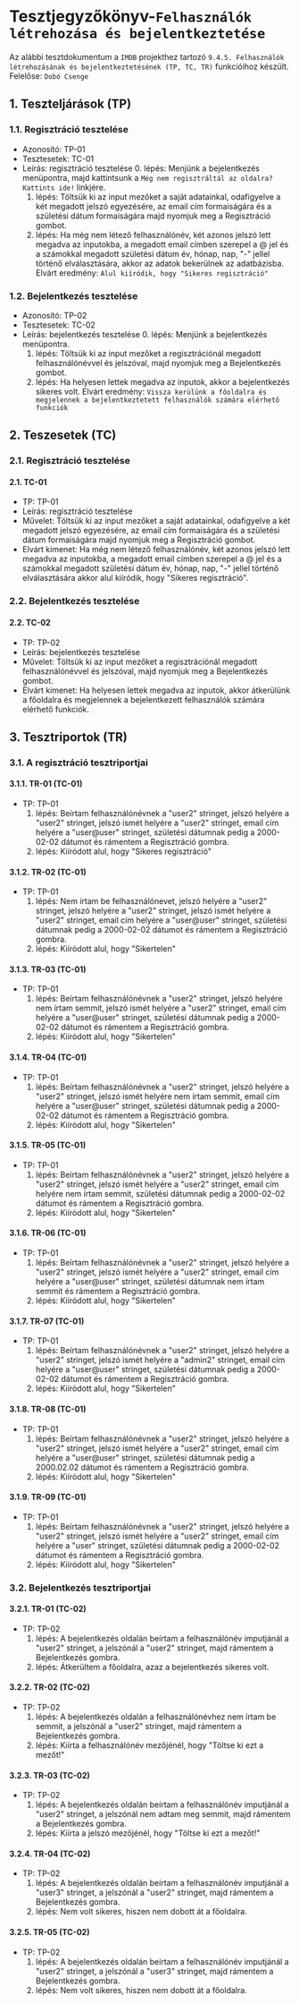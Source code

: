 # Tesztjegyzőkönyv-`Felhasználók létrehozása és bejelentkeztetése`

Az alábbi tesztdokumentum a `IMDB` projekthez tartozó `9.4.5. Felhasználók létrehozásának és bejelentkeztetésének (TP, TC, TR)` funkcióihoz készült. 
Felelőse: `Dobó Csenge` 


## 1. Teszteljárások (TP)

### 1.1. Regisztráció tesztelése
- Azonosító: TP-01
- Tesztesetek: TC-01
- Leírás: regisztráció tesztelése
    0. lépés: Menjünk a bejelentkezés menüpontra, majd kattintsunk a `Még nem regisztráltál az oldalra? Kattints ide!` linkjére.
    1. lépés: Töltsük ki az input mezőket a saját adatainkal, odafigyelve a két megadott jelszó egyezésére, az email cím formaiságára és a születési dátum formaiságára majd nyomjuk meg a Regisztráció gombot.
    2. lépés: Ha még nem létező felhasználónév, két azonos jelszó lett megadva az inputokba, a megadott email címben szerepel a @ jel és a számokkal megadott születési dátum év, hónap, nap, "-" jellel történő elválasztására, akkor az adatok bekerülnek az adatbázisba. Elvárt eredmény: `Alul kiíródik, hogy "Sikeres regisztráció"`
    
### 1.2. Bejelentkezés tesztelése
- Azonosító: TP-02
- Tesztesetek: TC-02
- Leírás: bejelentkezés tesztelése
    0. lépés: Menjünk a bejelentkezés menüpontra.
    1. lépés: Töltsük ki az input mezőket a regisztrációnál megadott felhasználónévvel és jelszóval, majd nyomjuk meg a Bejelentkezés gombot.
    2. lépés: Ha helyesen lettek megadva az inputok, akkor a bejelentkezés sikeres volt. Elvárt eredmény: `Vissza kerülünk a főoldalra és megjelennek a bejelentkeztetett felhasználók számára elérhető funkciók`

## 2. Teszesetek (TC)

### 2.1.  Regisztráció tesztelése

#### 2.1. TC-01
- TP: TP-01
- Leírás: regisztráció tesztelése
- Művelet: Töltsük ki az input mezőket a saját adatainkal, odafigyelve a két megadott jelszó egyezésére, az email cím formaiságára és a születési dátum formaiságára majd nyomjuk meg a Regisztráció gombot.
- Elvárt kimenet: Ha még nem létező felhasználónév, két azonos jelszó lett megadva az inputokba, a megadott email címben szerepel a @ jel és a számokkal megadott születési dátum év, hónap, nap, "-" jellel történő elválasztására akkor alul kiíródik, hogy "Sikeres regisztráció".

### 2.2.  Bejelentkezés tesztelése

#### 2.2. TC-02
- TP: TP-02
- Leírás: bejelentkezés tesztelése
- Művelet: Töltsük ki az input mezőket a regisztrációnál megadott felhasználónévvel és jelszóval, majd nyomjuk meg a Bejelentkezés gombot.
- Elvárt kimenet: Ha helyesen lettek megadva az inputok, akkor átkerülünk a főoldalra és megjelennek a bejelentkezett felhasználók számára elérhető funkciók.

## 3. Tesztriportok (TR)

### 3.1. A regisztráció tesztriportjai

#### 3.1.1. TR-01 (TC-01)
- TP: TP-01
    1. lépés: Beírtam felhasználónévnek a "user2" stringet, jelszó helyére a "user2" stringet, jelszó ismét helyére a "user2" stringet, email cím helyére a "user@user" stringet, születési dátumnak pedig a 2000-02-02 dátumot és rámentem a Regisztráció gombra.
    2. lépés: Kiíródott alul, hogy "Sikeres regisztráció"

#### 3.1.2. TR-02 (TC-01)
- TP: TP-01
    1. lépés: Nem írtam be felhasználónevet, jelszó helyére a "user2" stringet, jelszó helyére a "user2" stringet, jelszó ismét helyére a "user2" stringet, email cím helyére a "user@user" stringet, születési dátumnak pedig a 2000-02-02 dátumot és rámentem a Regisztráció gombra.
    2. lépés: Kiíródott alul, hogy "Sikertelen"

#### 3.1.3. TR-03 (TC-01)
- TP: TP-01
    1. lépés: Beírtam felhasználónévnek a "user2" stringet, jelszó helyére nem írtam semmit, jelszó ismét helyére a "user2" stringet, email cím helyére a "user@user" stringet, születési dátumnak pedig a 2000-02-02 dátumot és rámentem a Regisztráció gombra.
    2. lépés: Kiíródott alul, hogy "Sikertelen"
    
#### 3.1.4. TR-04 (TC-01)
- TP: TP-01
    1. lépés: Beírtam felhasználónévnek a "user2" stringet, jelszó helyére a "user2" stringet, jelszó ismét helyére nem írtam semmit, email cím helyére a "user@user" stringet, születési dátumnak pedig a 2000-02-02 dátumot és rámentem a Regisztráció gombra.
    2. lépés: Kiíródott alul, hogy "Sikertelen"

#### 3.1.5. TR-05 (TC-01)
- TP: TP-01
    1. lépés: Beírtam felhasználónévnek a "user2" stringet, jelszó helyére a "user2" stringet, jelszó ismét helyére a "user2" stringet, email cím helyére nem írtam semmit, születési dátumnak pedig a 2000-02-02 dátumot és rámentem a Regisztráció gombra.
    2. lépés: Kiíródott alul, hogy "Sikertelen"

#### 3.1.6. TR-06 (TC-01)
- TP: TP-01
    1. lépés: Beírtam felhasználónévnek a "user2" stringet, jelszó helyére a "user2" stringet, jelszó ismét helyére a "user2" stringet, email cím helyére a "user@user" stringet, születési dátumnak nem írtam semmit és rámentem a Regisztráció gombra.
    2. lépés: Kiíródott alul, hogy "Sikertelen"

#### 3.1.7. TR-07 (TC-01)
- TP: TP-01
    1. lépés: Beírtam felhasználónévnek a "user2" stringet, jelszó helyére a "user2" stringet, jelszó ismét helyére a "admin2" stringet, email cím helyére a "user@user" stringet, születési dátumnak pedig a 2000-02-02 dátumot és rámentem a Regisztráció gombra.
    2. lépés: Kiíródott alul, hogy "Sikertelen"

#### 3.1.8. TR-08 (TC-01)
- TP: TP-01
    1. lépés: Beírtam felhasználónévnek a "user2" stringet, jelszó helyére a "user2" stringet, jelszó ismét helyére a "user2" stringet, email cím helyére a "user@user" stringet, születési dátumnak pedig a 2000.02.02 dátumot és rámentem a Regisztráció gombra.
    2. lépés: Kiíródott alul, hogy "Sikertelen"

#### 3.1.9. TR-09 (TC-01)
- TP: TP-01
    1. lépés: Beírtam felhasználónévnek a "user2" stringet, jelszó helyére a "user2" stringet, jelszó ismét helyére a "user2" stringet, email cím helyére a "user" stringet, születési dátumnak pedig a 2000-02-02 dátumot és rámentem a Regisztráció gombra.
    2. lépés: Kiíródott alul, hogy "Sikertelen"

### 3.2. Bejelentkezés tesztriportjai

#### 3.2.1. TR-01 (TC-02)
- TP: TP-02
    1. lépés: A bejelentkezés oldalán beírtam a felhasználónév imputjánál a "user2" stringet, a jelszónál a "user2" stringet, majd rámentem a Bejelentkezés gombra.
    2. lépés: Átkerültem a főoldalra, azaz a bejelentkezés sikeres volt.
    
#### 3.2.2. TR-02 (TC-02)
- TP: TP-02
    1. lépés: A bejelentkezés oldalán a felhasználónévhez nem írtam be semmit, a jelszónál a "user2" stringet, majd rámentem a Bejelentkezés gombra.
    2. lépés: Kiírta a felhasználónév mezőjénél, hogy "Töltse ki ezt a mezőt!"
    
#### 3.2.3. TR-03 (TC-02)
- TP: TP-02
    1. lépés: A bejelentkezés oldalán beírtam a felhasználónév imputjánál a "user2" stringet, a jelszónál nem adtam meg semmit, majd rámentem a Bejelentkezés gombra.
    2. lépés: Kiírta a jelszó mezőjénél, hogy "Töltse ki ezt a mezőt!"
    
#### 3.2.4. TR-04 (TC-02)
- TP: TP-02
    1. lépés: A bejelentkezés oldalán beírtam a felhasználónév imputjánál a "user3" stringet, a jelszónál a "user2" stringet, majd rámentem a Bejelentkezés gombra.
    2. lépés: Nem volt sikeres, hiszen nem dobott át a főoldalra.

#### 3.2.5. TR-05 (TC-02)
- TP: TP-02
    1. lépés: A bejelentkezés oldalán beírtam a felhasználónév imputjánál a "user2" stringet, a jelszónál a "user3" stringet, majd rámentem a Bejelentkezés gombra.
    2. lépés: Nem volt sikeres, hiszen nem dobott át a főoldalra.